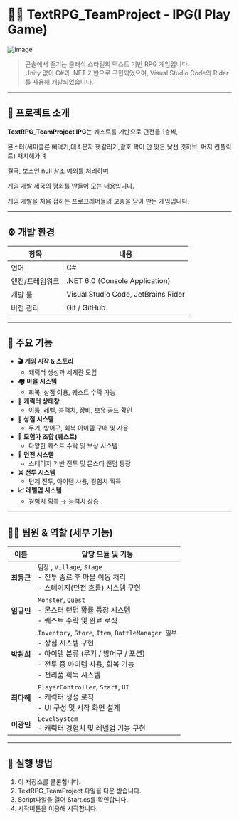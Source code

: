 # 🧙‍♂️ TextRPG_TeamProject -  IPG(I Play Game)

![image](https://github.com/user-attachments/assets/2dae3fa4-2664-41ec-b3b4-a4f49651ceac)


> 콘솔에서 즐기는 클래식 스타일의 텍스트 기반 RPG 게임입니다.  
> Unity 없이 C#과 .NET 기반으로 구현되었으며, Visual Studio Code와 Rider를 사용해 개발되었습니다.

---

## 🏰 프로젝트 소개

**TextRPG_TeamProject IPG**는 퀘스트를 기반으로 던전을 1층씩, 

몬스터(세미콜론 빼먹기,대소문자 헷갈리기,괄호 짝이 안 맞은,낯선 깃허브, 머지 컨플릭트) 처치해가며

결국, 보스인 null 참조 예외를 처리하며

게임 개발 제국의 평화를 만들어 오는 내용입니다.

게임 개발을 처음 접하는 프로그래머들의 고충을 담아 만든 게임입니다.

---

## ⚙️ 개발 환경

| 항목 | 내용 |
|------|------|
| 언어 | C# |
| 엔진/프레임워크 | .NET 6.0 (Console Application) |
| 개발 툴 | Visual Studio Code, JetBrains Rider |
| 버전 관리 | Git / GitHub |

---

## 🧩 주요 기능

- **🎬 게임 시작 & 스토리**
  - 캐릭터 생성과 세계관 도입
- **🏘️ 마을 시스템**
  - 회복, 상점 이용, 퀘스트 수락 가능
- **🧍 캐릭터 상태창**
  - 이름, 레벨, 능력치, 장비, 보유 골드 확인
- **🛒 상점 시스템**
  - 무기, 방어구, 회복 아이템 구매 및 사용
- **📜 모험가 조합 (퀘스트)**
  - 다양한 퀘스트 수락 및 보상 시스템
- **🏰 던전 시스템**
  - 스테이지 기반 전투 및 몬스터 랜덤 등장
- **⚔️ 전투 시스템**
  - 턴제 전투, 아이템 사용, 경험치 획득
- **📈 레벨업 시스템**
  - 경험치 획득 → 능력치 상승

---

## 👨‍💻 팀원 & 역할 (세부 기능)

| 이름 | 담당 모듈 및 기능 |
|------|------------------|
| **최동근** | `팀장` , `Village`, `Stage`<br>- 전투 종료 후 마을 이동 처리<br>- 스테이지(던전 흐름) 시스템 구현 |
| **임규민** | `Monster`, `Quest`<br>- 몬스터 랜덤 확률 등장 시스템<br>- 퀘스트 수락 및 완료 로직 |
| **박원희** | `Inventory`, `Store`, `Item`, `BattleManager 일부`<br>- 상점 시스템 구현<br>- 아이템 분류 (무기 / 방어구 / 포션)<br>- 전투 중 아이템 사용, 회복 기능<br>- 전리품 획득 시스템 |
| **최다혜** | `PlayerController`, `Start`, `UI`<br>- 캐릭터 생성 로직<br>- UI 구성 및 시작 화면 설계 |
| **이광민** | `LevelSystem`<br>- 캐릭터 경험치 및 레벨업 기능 구현 |

---

## 🧪 실행 방법

1. 이 저장소를 클론합니다.
2. TextRPG_TeamProject 파일을 다운 받습니다.
3. Script파일을 열어 Start.cs를 확인합니다.
4. 시작버튼을 이용해 시작합니다.
